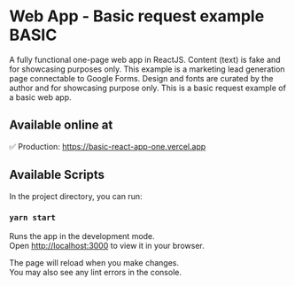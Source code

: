 # Web App - Basic request example BASIC

A fully functional one-page web app in ReactJS. Content (text) is fake and for showcasing purposes only. This example is a marketing lead generation page connectable to Google Forms. Design and fonts are curated by the author and for showcasing purpose only. This is a basic request example of a basic web app.

## Available online at

✅ Production: https://basic-react-app-one.vercel.app

## Available Scripts

In the project directory, you can run:

### `yarn start`

Runs the app in the development mode.\
Open [http://localhost:3000](http://localhost:3000) to view it in your browser.

The page will reload when you make changes.\
You may also see any lint errors in the console.
